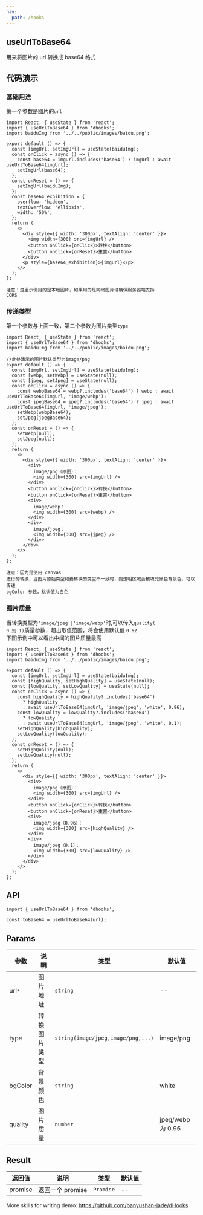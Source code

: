 ```yaml
---
nav:
  path: /hooks
---
```


<!-- ---
nav:
  title: Hooks33
group:
  title: 父级显示文本
--- -->

## useUrlToBase64

用来将图片的 url 转换成 base64 格式

## 代码演示

### 基础用法

第一个参数是图片的<code>url</code>

```tsx
import React, { useState } from 'react';
import { useUrlToBase64 } from 'dhooks';
import baiduImg from '../../public/images/baidu.png';

export default () => {
  const [imgUrl, setImgUrl] = useState(baiduImg);
  const onClick = async () => {
    const base64 = imgUrl.includes('base64') ? imgUrl : await useUrlToBase64(imgUrl);
    setImgUrl(base64);
  };
  const onReset = () => {
    setImgUrl(baiduImg);
  };
  const base64_exhibition = {
    overflow: 'hidden',
    textOverflow: 'ellipsis',
    width: '50%',
  };
  return (
    <>
      <div style={{ width: '300px', textAlign: 'center' }}>
        <img width={300} src={imgUrl} />
        <button onClick={onClick}>转换</button>
        <button onClick={onReset}>重置</button>
      </div>
      <p style={base64_exhibition}>{imgUrl}</p>
    </>
  );
};
```

<code>注意：这里示例用的是本地图片，如果用的是网络图片请确保服务器端支持 CORS</code>

### 传递类型

第一个参数与上面一致，第二个参数为图片类型<code>type</code>

```tsx
import React, { useState } from 'react';
import { useUrlToBase64 } from 'dhooks';
import baiduImg from '../../public/images/baidu.png';

//此处演示的图片默认类型为image/png
export default () => {
  const [imgUrl, setImgUrl] = useState(baiduImg);
  const [webp, setWebp] = useState(null);
  const [jpeg, setJpeg] = useState(null);
  const onClick = async () => {
    const webpBase64 = webp?.includes('base64') ? webp : await useUrlToBase64(imgUrl, 'image/webp');
    const jpegBase64 = jpeg?.includes('base64') ? jpeg : await useUrlToBase64(imgUrl, 'image/jpeg');
    setWebp(webpBase64);
    setJpeg(jpegBase64);
  };
  const onReset = () => {
    setWebp(null);
    setJpeg(null);
  };
  return (
    <>
      <div style={{ width: '300px', textAlign: 'center' }}>
        <div>
          image/png（原图）：
          <img width={300} src={imgUrl} />
        </div>
        <button onClick={onClick}>转换</button>
        <button onClick={onReset}>重置</button>
        <div>
          image/webp：
          <img width={300} src={webp} />
        </div>
        <div>
          image/jpeg：
          <img width={300} src={jpeg} />
        </div>
      </div>
    </>
  );
};
```

<code>注意：因为是使用 canvas 进行的转换，当图片原始类型和要转换的类型不一致时，则透明区域会被填充黑色背景色。可以传递 bgColor 参数，默认值为白色</code>

### 图片质量

当转换类型为<code>'image/jpeg'|'image/webp'</code>时,可以传入<code>quality( 0 到 1)</code>质量参数，超出取值范围，将会使用默认值 <code>0.92</code><br/> 下图示例中可以看出中间的图片质量最高

```tsx
import React, { useState } from 'react';
import { useUrlToBase64 } from 'dhooks';
import baiduImg from '../../public/images/baidu.png';

export default () => {
  const [imgUrl, setImgUrl] = useState(baiduImg);
  const [highQuality, setHighQuality] = useState(null);
  const [lowQuality, setLowQuality] = useState(null);
  const onClick = async () => {
    const highQuality = highQuality?.includes('base64')
      ? highQuality
      : await useUrlToBase64(imgUrl, 'image/jpeg', 'white', 0.96);
    const lowQuality = lowQuality?.includes('base64')
      ? lowQuality
      : await useUrlToBase64(imgUrl, 'image/jpeg', 'white', 0.1);
    setHighQuality(highQuality);
    setLowQuality(lowQuality);
  };
  const onReset = () => {
    setHighQuality(null);
    setLowQuality(null);
  };
  return (
    <>
      <div style={{ width: '300px', textAlign: 'center' }}>
        <div>
          image/png（原图）：
          <img width={300} src={imgUrl} />
        </div>
        <button onClick={onClick}>转换</button>
        <button onClick={onReset}>重置</button>
        <div>
          image/jpeg（0.96）：
          <img width={300} src={highQuality} />
        </div>
        <div>
          image/jpeg（0.1）：
          <img width={300} src={lowQuality} />
        </div>
      </div>
    </>
  );
};
```

## API

```tsx | pure
import { useUrlToBase64 } from 'dhooks';

const toBase64 = useUrlToBase64(url);
```

## Params

| 参数 | 说明 | 类型 | 默认值 |
| --- | --- | --- | --- |
| url<code>\*</code> | 图片地址 | <code>string</code> | -- |
| type | 转换图片类型 | <code>string(image/jpeg,image/png,...)</code> | image/png |
| bgColor | 背景颜色 | <code>string</code> | white |
| quality | 图片质量 | <code>number</code> | jpeg/webp 为 0.96 |

## Result

| 返回值  | 说明             | 类型                 | 默认值 |
| ------- | ---------------- | -------------------- | ------ |
| promise | 返回一个 promise | <code>Promise</code> | --     |

More skills for writing demo: https://github.com/panyushan-jade/dHooks
